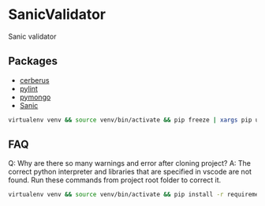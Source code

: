 # SanicValidator

Sanic validator

## Packages

- [cerberus](http://docs.python-cerberus.org/en/stable/)
- [pylint](https://github.com/PyCQA/pylint)
- [pymongo](https://api.mongodb.com/python/current/)
- [Sanic](https://github.com/huge-success/sanic)

```bash
virtualenv venv && source venv/bin/activate && pip freeze | xargs pip uninstall -y && pip install cerberus pylint pymongo sanic && pip freeze > requirements.txt && deactivate
```

## FAQ

Q: Why are there so many warnings and error after cloning project?
A: The correct python interpreter and libraries that are specified in vscode are not found. Run these commands from project root folder to correct it.

```bash
virtualenv venv && source venv/bin/activate && pip install -r requirements.txt && deactivate
```